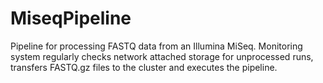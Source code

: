 MiseqPipeline
=============

Pipeline for processing FASTQ data from an Illumina MiSeq.
Monitoring system regularly checks network attached storage for unprocessed runs, transfers FASTQ.gz files to the cluster and executes the pipeline.
